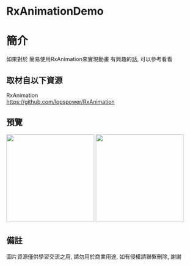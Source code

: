 # RxAnimationDemo

簡介
==================================
如果對於 簡易使用RxAnimation來實現動畫 有興趣的話, 可以參考看看                                   

取材自以下資源
--------
RxAnimation                                                                 
https://github.com/lopspower/RxAnimation                                                     
                  
預覽
--------
<p align="left">
  <img src="https://i.imgur.com/Q5oPRmw.jpg" width="230"/>
  <img src="https://i.imgur.com/5Y8SNly.jpg" width="230"/>
</p> 

備註
--------
圖片資源僅供學習交流之用, 請勿用於商業用途, 如有侵權請聯繫刪除, 謝謝
